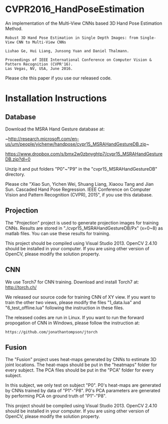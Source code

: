 # CVPR2016_HandPoseEstimation

An implementation of the Multi-View CNNs based 3D Hand Pose Estimation Method.
 
 
    Robust 3D Hand Pose Estimation in Single Depth Images: from Single-View CNN to Multi-View CNNs
    
    Liuhao Ge, Hui Liang, Junsong Yuan and Daniel Thalmann.
    
    Proceedings of IEEE International Conference on Computer Vision & Pattern Recognition (CVPR'16).
    Las Vegas, NV, USA, June 2016.
	
Please cite this paper if you use our released code.

# Installation Instructions

## Database

Download the MSRA Hand Gesture database at:

~http://research.microsoft.com/en-us/um/people/yichenw/handpose/cvpr15_MSRAHandGestureDB.zip~

https://www.dropbox.com/s/bmx2w0zbnyghtp7/cvpr15_MSRAHandGestureDB.zip?dl=0

Unzip it and put folders "P0"~"P9" in the "cvpr15_MSRAHandGestureDB" directory.

Please cite "Xiao Sun, Yichen Wei, Shuang Liang, Xiaoou Tang and Jian Sun. Cascaded Hand Pose Regression. IEEE Conference on Computer Vision and Pattern Recognition (CVPR), 2015", if you use this database.

## Projection

The "Projection" project is used to generate projection images for training CNNs. Results are stored in "./cvpr15_MSRAHandGestureDB/Px" (x=0~8) as matlab files. You can use these results for training.

This project should be compiled using Visual Studio 2013. OpenCV 2.4.10 should be installed in your computer. If you are using other version of OpenCV, please modify the solution property.

## CNN

We use Torch7 for CNN training. Download and install Torch7 at: http://torch.ch/

We released our source code for training CNN of XY view. If you want to train the other two views, please modify the files "1_data.lua" and "6_test_offline.lua" following the instruction in these files.

The released codes are run in Linux. If you want to run the forward propogation of CNN in Windows, please follow the instruction at:

	https://github.com/jonathantompson/jtorch

## Fusion

The "Fusion" project uses heat-maps generated by CNNs to estimate 3D joint locations. The heat-maps should be put in the "heatmaps" folder for every subject. The PCA files should be put in the "PCA" folder for every subject.

In this subject, we only test on subject "P0". P0's heat-maps are generated by CNNs trained by data of "P1"-"P8". P0's PCA parameters are generated by performing PCA on ground truth of "P1"-"P8".

This project should be compiled using Visual Studio 2013. OpenCV 2.4.10 should be installed in your computer. If you are using other version of OpenCV, please modify the solution property.
